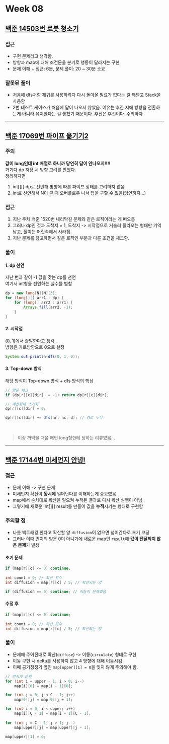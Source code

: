 # Week 08

## [백준 14503번 로봇 청소기](https://www.acmicpc.net/problem/14503)

### 접근
- 구현 문제라고 생각함.
- 방향과 map에 대해 조건문을 분기로 행동이 달라지는 구현
- 문제 이해 + 접근: 6분, 문제 풀이: 20 ~ 30분 소요

### 잘못된 풀이
- 처음에 dfs처럼 재귀를 사용하려다 다시 돌아올 필요가 없다는 걸 깨닫고 Stack을 사용함
- 2번 테스트 케이스가 처음에 답이 나오지 않았음. 이유는 후진 시에 방향을 전환하는게 아니라 유지한다는 걸 놓쳤기 때문이다. 후진은 후진이다. 주의하자.

---

## [백준 17069번 파이프 옮기기2](https://www.acmicpc.net/problem/17069)

### 주의
**값이 long인데 int 배열로 하니까 당연히 답이 안나오지!!!!**   
거기다 dp 저장 시 방향 고려를 안했다.   
정리하자면   
1. int[][] dp로 선언해 방향에 따른 파이프 상태를 고려하지 않음
2. int로 선언해서 N이 클 때 오버플로우 나서 답을 구할 수 없음(당연하지...)

   
### 접근
1. 지난 주차 백준 1520번 내리막길 문제와 같은 로직이라는 게 떠오름
2. 그러나 dp인 것과 도착지 = 1, 도착지 -> 시작점으로 거슬러 올라오는 형태만 기억남고, 풀이는 머릿속에서 사라짐.
3. 지난 문제를 참고하면서 같은 로직인 부분과 다른 조건을 체크함.

### 풀이
#### 1. dp 선언

지난 번과 같이 -1 값을 갖는 dp를 선언   
여기서 int형을 선언하는 실수를 범함

``` java
dp = new long[N][N][3];
for (long[][] arr1 : dp) {
    for (long[] arr2 : arr1) {
        Arrays.fill(arr2, -1);
    }
}
```

#### 2. 시작점

(0, 1)에서 출발한다고 생각   
방향은 가로방향으로 0으로 설정

```java
System.out.println(dfs(0, 1, 0));
```

#### 3. Top-down 방식

해당 방식이 Top-down 방식 + dfs 방식의 핵심

```java
// 방문 체크
if (dp[r][c][dir] != -1) return dp[r][c][dir];

// 계산위해 초기화
dp[r][c][dir] = 0;
```

```java
dp[r][c][dir] += dfs(nr, nc, d); // 경로 누적
```
   
<br>

> 이상 까먹을 때쯤 매번 long형한테 당하는 리뷰였음...

---

## [백준 17144번 미세먼지 안녕!](https://www.acmicpc.net/problem/17144)

### 접근
- 문제 이해 -> 구현 문제 
- 미세먼지 확산이 **동시에** 일어난다를 이해하는게 중요했음
- map에서 순차대로 확산을 일으켜 누적된 결과로 다시 확산 실행이 아님
- 그렇기에 새로운 int[][] result를 만들어 값을 **누적**시키는 형태로 구현함

### 주의할 점
- 나름 백트래킹 한다고 확산할 양 `diffusion`이 없으면 넘어간다로 초기 코딩
- 그러나 이때 먼지의 양은 0이 아니기에 새로운 map인 `result`에 **값이 전달되지 않은 문제**가 발생!

#### 초기 문제

```java
if (map[r][c] <= 0) continue;
				
int count = 0; // 확산 횟수
int diffusion = map[r][c] / 5; // 확산되는 양

if (diffusion == 0) continue; // 이놈이 문제였음
```

#### 수정 후
```java
if (map[r][c] <= 0) continue;
				
int count = 0; // 확산 횟수
int diffusion = map[r][c] / 5; // 확산되는 양
```

### 풀이
- 문제에 주어진대로 확산(`diffuse`) -> 이동(`circulate`) 형태로 구현
- 이동 구현 시 delta를 사용하지 않고 4 방향에 대해 이동시킴 
- 이때 공기청정기 옆인 `map[upper][1] = 0`을 잊지 않게 주의해야 함.

```java
// 반시계 순환
for (int i = upper - 1; i > 0; i--)
    map[i][0] = map[i - 1][0];

for (int j = 0; j < C - 1; j++)
    map[0][j] = map[0][j + 1];

for (int i = 0; i < upper; i++) 
    map[i][C - 1] = map[i + 1][C - 1];
    
for (int j = C - 1; j > 1; j--)
    map[upper][j] = map[upper][j - 1];

map[upper][1] = 0;
```